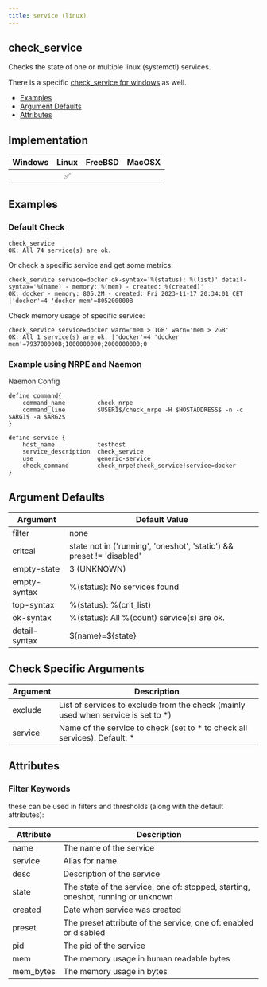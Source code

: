 ```yaml
---
title: service (linux)
---
```


## check_service

Checks the state of one or multiple linux (systemctl) services.

There is a specific [check_service for windows](check_service_windows) as well.

- [Examples](#examples)
- [Argument Defaults](#argument-defaults)
- [Attributes](#attributes)

## Implementation

| Windows | Linux              | FreeBSD | MacOSX |
|:-------:|:------------------:|:-------:|:------:|
|         | :white_check_mark: |         |        |

## Examples

### Default Check

    check_service
    OK: All 74 service(s) are ok.

Or check a specific service and get some metrics:

    check_service service=docker ok-syntax='%(status): %(list)' detail-syntax='%(name) - memory: %(mem) - created: %(created)'
    OK: docker - memory: 805.2M - created: Fri 2023-11-17 20:34:01 CET |'docker'=4 'docker mem'=805200000B

Check memory usage of specific service:

    check_service service=docker warn='mem > 1GB' warn='mem > 2GB'
    OK: All 1 service(s) are ok. |'docker'=4 'docker mem'=793700000B;1000000000;2000000000;0

### Example using NRPE and Naemon

Naemon Config

    define command{
        command_name         check_nrpe
        command_line         $USER1$/check_nrpe -H $HOSTADDRESS$ -n -c $ARG1$ -a $ARG2$
    }

    define service {
        host_name            testhost
        service_description  check_service
        use                  generic-service
        check_command        check_nrpe!check_service!service=docker
    }

## Argument Defaults

| Argument      | Default Value                                                         |
| ------------- | --------------------------------------------------------------------- |
| filter        | none                                                                  |
| critcal       | state not in ('running', 'oneshot', 'static') && preset != 'disabled' |
| empty-state   | 3 (UNKNOWN)                                                           |
| empty-syntax  | %(status): No services found                                          |
| top-syntax    | %(status): %(crit_list)                                               |
| ok-syntax     | %(status): All %(count) service(s) are ok.                            |
| detail-syntax | \${name}=\${state}                                                    |

## Check Specific Arguments

| Argument | Description                                                                        |
| -------- | ---------------------------------------------------------------------------------- |
| exclude  | List of services to exclude from the check (mainly used when service is set to \*) |
| service  | Name of the service to check (set to \* to check all services). Default: \*        |

## Attributes

### Filter Keywords

these can be used in filters and thresholds (along with the default attributes):

| Attribute | Description                                                                      |
| --------- | -------------------------------------------------------------------------------- |
| name      | The name of the service                                                          |
| service   | Alias for name                                                                   |
| desc      | Description of the service                                                       |
| state     | The state of the service, one of: stopped, starting, oneshot, running or unknown |
| created   | Date when service was created                                                    |
| preset    | The preset attribute of the service, one of: enabled or disabled                 |
| pid       | The pid of the service                                                           |
| mem       | The memory usage in human readable bytes                                         |
| mem_bytes | The memory usage in bytes                                                        |

